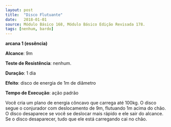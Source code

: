 ```yaml
---
layout: post
title:  "Disco Flutuante"
date:   2018-01-01
source: Módulo Básico 168, Módulo Básico Edição Revisada 178.
tags: [nenhum, bardo]
---
```


**arcana 1 (essência)**

**Alcance**: 9m

**Teste de Resistência**: nenhum.

**Duração**: 1 dia

**Efeito**: disco de energia de 1m de diâmetro

**Tempo de Execução**: ação padrão

Você cria um plano de energia côncavo que carrega até 100kg. O disco segue o conjurador com deslocamento de 9m, flutuando 1m acima do chão. O disco desaparece se você se deslocar mais rápido e ele sair do alcance. Se o disco desaparecer, tudo que ele está carregando cai no chão.
